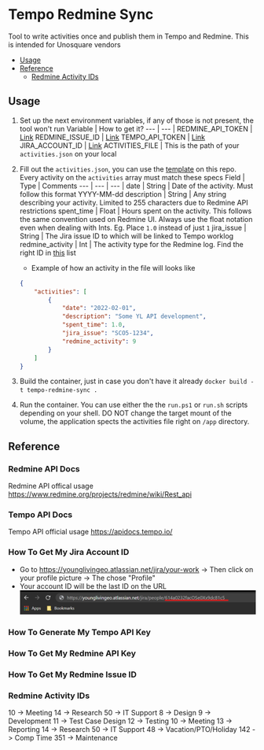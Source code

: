 # Tempo Redmine Sync
Tool to write activities once and publish them in Tempo and Redmine. This is intended for Unosquare vendors

* [Usage](#usage)
* [Reference](#reference)
    * [Redmine Activity IDs](#redmine-activity-id)

## Usage
1. Set up the next environment variables, if any of those is not present, the tool won't run
    Variable | How to get it?
    --- | --- |
    REDMINE_API_TOKEN | [Link](#how-to-get-my-redmine-api-key)
    REDMINE_ISSUE_ID | [Link](#how-to-get-my-redmine-issue-id)
    TEMPO_API_TOKEN | [Link](#how-to-generate-my-tempo-api-key)
    JIRA_ACCOUNT_ID | [Link](#how-to-get-my-jira-account-id)
    ACTIVITIES_FILE | This is the path of your `activities.json` on your local
2. Fill out the `activities.json`, you can use the [template](./docs/activities.json) on this repo. Every activity on the `activities` array must match these specs
    Field | Type | Comments
    --- | --- | --- |
    date | String | Date of the activity. Must follow this format YYYY-MM-dd
    description | String | Any string describing your activity. Limited to 255 characters due to Redmine API restrictions
    spent_time | Float | Hours spent on the activity. This follows the same convention used on Redmine UI. Always use the float notation even when dealing with Ints. Eg. Place `1.0` instead of just `1`
    jira_issue | String | The Jira issue ID to which will be linked to Tempo worklog
    redmine_activity | Int | The activity type for the Redmine log. Find the right ID in [this](#redmine-activity-ids) list

    * Example of how an activity in the file will looks like
    ```json
    {
        "activities": [
            {
                "date": "2022-02-01",
                "description": "Some YL API development",
                "spent_time": 1.0,
                "jira_issue": "SCO5-1234",
                "redmine_activity": 9
            }
        ]
    }
    ```
3. Build the container, just in case you don't have it already
    `docker build -t tempo-redmine-sync .`
4. Run the container. You can use either the the `run.ps1` or `run.sh` scripts depending on your shell. DO NOT change the target mount of the volume, the application spects the activities file right on `/app` directory.

## Reference

### Redmine API Docs
Redmine API offical usage https://www.redmine.org/projects/redmine/wiki/Rest_api

### Tempo API Docs
Tempo API official usage https://apidocs.tempo.io/

### How To Get My Jira Account ID
- Go to https://younglivingeo.atlassian.net/jira/your-work -> Then click on your profile picture -> The chose "Profile"
- Your account ID will be the last ID on the URL
    <img src="./docs/account-id.png">

### How To Generate My Tempo API Key
### How To Get My Redmine API Key
### How To Get My Redmine Issue ID
### Redmine Activity IDs
10 -> Meeting
14 -> Research
50 -> IT Support
8 -> Design
9 -> Development
11 -> Test Case Design
12 -> Testing
10 -> Meeting
13 -> Reporting
14 -> Research
50 -> IT Support
48 -> Vacation/PTO/Holiday
142 -> Comp Time
351 -> Maintenance
